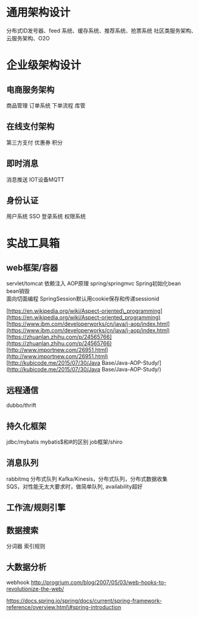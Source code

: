 # 通用架构设计
分布式ID发号器、feed 系统、缓存系统、推荐系统、抢票系统
社区类服务架构、云服务架构、O2O

# 企业级架构设计
## 电商服务架构
商品管理
订单系统
下单流程
库管

## 在线支付架构
第三方支付
优惠券
积分

## 即时消息
消息推送
IOT设备MQTT

## 身份认证
用户系统
SSO
登录系统
权限系统

# 实战工具箱
## web框架/容器
servlet/tomcat
依赖注入
AOP原理
spring/springmvc
Spring初始化bean  
bean销毁  
面向切面编程
SpringSession默认用cookie保存和传递sessionid

[https://en.wikipedia.org/wiki/Aspect-oriented\_programming](https://en.wikipedia.org/wiki/Aspect-oriented_programming)  
[https://www.ibm.com/developerworks/cn/java/j-aop/index.html](https://www.ibm.com/developerworks/cn/java/j-aop/index.html)  
[https://zhuanlan.zhihu.com/p/24565766](https://zhuanlan.zhihu.com/p/24565766)  
[http://www.importnew.com/26951.html](http://www.importnew.com/26951.html)  
[http://kubicode.me/2015/07/30/Java Base/Java-AOP-Study/](http://kubicode.me/2015/07/30/Java Base/Java-AOP-Study/)

## 远程通信
dubbo/thrift

## 持久化框架
jdbc/mybatis
mybatis$和\#的区别
job框架/shiro

## 消息队列
rabbitmq
分布式队列
Kafka/Kinesis，分布式队列，分布式数据收集  
SQS，对性能无太大要求时，做简单队列, availability超好 

## 工作流/规则引擎

## 数据搜索
分词器
索引规则

## 大数据分析

webhook
http://progrium.com/blog/2007/05/03/web-hooks-to-revolutionize-the-web/


https://docs.spring.io/spring/docs/current/spring-framework-reference/overview.html\#spring-introduction

